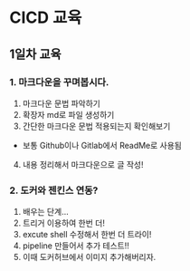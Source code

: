 # CICD 교육
## 1일차 교육

### 1. 마크다운을 꾸며봅시다.
1. 마크다운 문법 파악하기
2. 확장자 md로 파일 생성하기
3. 간단한 마크다운 문법 적용되는지 확인해보기
- 보통 Github이나 Gitlab에서 ReadMe로 사용됨
4. 내용 정리해서 마크다운으로 글 작성!

### 2. 도커와 젠킨스 연동?
1. 배우는 단계...
2. 트리거 이용하여 한번 더!
3. excute shell 수정해서 한번 더 트라이!
4. pipeline 만들어서 추가 테스트!!
5. 이때 도커허브에서 이미지 추가해버리자.